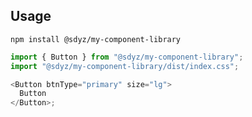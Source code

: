 ## Usage

`npm install @sdyz/my-component-library`

```js
import { Button } from "@sdyz/my-component-library";
import "@sdyz/my-component-library/dist/index.css";

<Button btnType="primary" size="lg">
  Button
</Button>;
```
